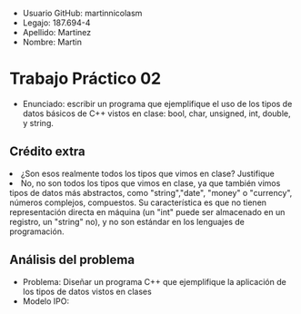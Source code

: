 <ul>
  <li>Usuario GitHub: martinnicolasm</li>
  <li>Legajo: 187.694-4</li>
  <li>Apellido: Martinez</li>
  <li>Nombre: Martin</li>
  </ul>
  
  <h1>Trabajo Práctico 02</h1>
<ul>
  <li>Enunciado:  escribir un programa que ejemplifique el uso de los tipos de datos básicos de C++ vistos en clase: bool,
char, unsigned, int, double, y string.</li>
  </ul>
  
  <h2>Crédito extra</h2>
  <li>¿Son esos realmente todos los tipos que vimos en clase? Justifique</li>
  <li>No, no son todos los tipos que vimos en clase, ya que también vimos tipos de datos más abstractos, como "string","date", "money" o "currency", números complejos, compuestos. Su característica es que no tienen representación directa en máquina (un "int" puede ser almacenado en un registro, un "string" no), y no son estándar en los lenguajes de programación.</li>
  
  <h2>Análisis del problema</h2>
<ul>
   
  <li>Problema: Diseñar un programa C++ que ejemplifique la aplicación de los tipos de datos
vistos en clases</li>
  
  <li>Modelo IPO:</li>
